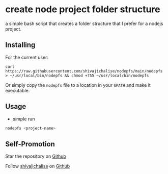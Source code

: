 # create **n**ode **p**roject **f**older **s**tructure

a simple bash script that creates a folder structure that I prefer for a nodejs project.

## Installing

For the current user:

```
curl https://raw.githubusercontent.com/shivajichalise/nodepfs/main/nodepfs > ~/usr/local/bin/nodepfs && chmod +755 ~/usr/local/bin/nodepfs
```

Or simply copy the `nodepfs` file to a location in your `$PATH` and make it executable.

## Usage

- simple run

```sh
nodepfs <project-name>
```

## Self-Promotion

Star the repository on [Github](https://github.com/shivajichalise/dc)

Follow [shivajichalise](http://shivajichalise.com.np) on [Github](https://github.com/shivajichalise)
